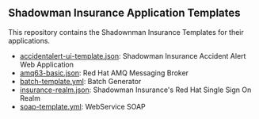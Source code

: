 ## Shadowman Insurance Application Templates

This repository contains the Shadownman Insurance Templates for their applications.

* [accidentalert-ui-template.json](accidentalert-ui-template.json): Shadowman Insurance Accident Alert Web Application
* [amq63-basic.json](amq63-basic.json): Red Hat AMQ Messaging Broker
* [batch-template.yml](batch-template.yml): Batch Generator
* [insurance-realm.json](insurance-realm.json): Shadowman Insurance's Red Hat Single Sign On Realm
* [soap-template.yml](soap-template.yml): WebService SOAP